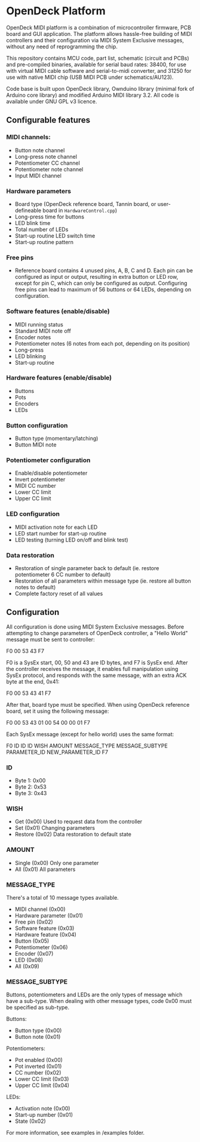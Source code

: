 # OpenDeck Platform

OpenDeck MIDI platform is a combination of microcontroller firmware, PCB board and GUI application.
The platform allows hassle-free building of MIDI controllers and their configuration via MIDI System Exclusive messages,
without any need of reprogramming the chip.

This repository contains MCU code, part list, schematic (circuit and PCBs) and pre-compiled binaries, available for serial
baud rates: 38400, for use with virtual MIDI cable software and serial-to-midi converter, and 31250 for use with native
MIDI chip (USB MIDI PCB under schematics/AU123).

Code base is built upon OpenDeck library, Ownduino library (minimal fork of Arduino core library)
and modified Arduino MIDI library 3.2. All code is available under GNU GPL v3 licence.


## Configurable features

### MIDI channels:
* Button note channel
* Long-press note channel
* Potentiometer CC channel
* Potentiometer note channel
* Input MIDI channel

### Hardware parameters
* Board type (OpenDeck reference board, Tannin board, or user-defineable board in `HardwareControl.cpp`)
* Long-press time for buttons
* LED blink time
* Total number of LEDs
* Start-up routine LED switch time
* Start-up routine pattern

### Free pins
* Reference board contains 4 unused pins, A, B, C and D. Each pin can be configured as input or output,
resulting in extra button or LED row, except for pin C, which can only be configured as output.
Configuring free pins can lead to maximum of 56 buttons or 64 LEDs, depending on configuration.

### Software features (enable/disable)
* MIDI running status
* Standard MIDI note off
* Encoder notes
* Potentiometer notes (6 notes from each pot, depending on its position)
* Long-press
* LED blinking
* Start-up routine

### Hardware features (enable/disable)
* Buttons
* Pots
* Encoders
* LEDs

### Button configuration
* Button type (momentary/latching)
* Button MIDI note

### Potentiometer configuration
* Enable/disable potentiometer
* Invert potentiometer
* MIDI CC number
* Lower CC limit
* Upper CC limit

### LED configuration
* MIDI activation note for each LED
* LED start number for start-up routine
* LED testing (turning LED on/off and blink test)

### Data restoration
* Restoration of single parameter back to default (ie. restore potentiometer 6 CC number to default)
* Restoration of all parameters within message type (ie. restore all button notes to default)
* Complete factory reset of all values

## Configuration

All configuration is done using MIDI System Exclusive messages.
Before attempting to change parameters of OpenDeck controller, a "Hello World" message must be sent to controller:

F0 00 53 43 F7

F0 is a SysEx start, 00, 50 and 43 are ID bytes, and F7 is SysEx end. After the controller receives the message, it
enables full manipulation using SysEx protocol, and responds with the same message, with an extra ACK byte at the end, 0x41:

F0 00 53 43 41 F7

After that, board type must be specified. When using OpenDeck reference board, set it using the following message:

F0 00 53 43 01 00 54 00 00 01 F7


Each SysEx message (except for hello world) uses the same format:

F0 ID ID ID WISH AMOUNT MESSAGE_TYPE MESSAGE_SUBTYPE PARAMETER_ID NEW_PARAMETER_ID F7

### ID
* Byte 1: 0x00
* Byte 2: 0x53
* Byte 3: 0x43

### WISH
* Get (0x00)
Used to request data from the controller
* Set (0x01)
Changing parameters
* Restore (0x02)
Data restoration to default state

### AMOUNT
* Single (0x00)
Only one parameter
* All (0x01)
All parameters

### MESSAGE_TYPE
There's a total of 10 message types available.

* MIDI channel (0x00)
* Hardware parameter (0x01)
* Free pin (0x02)
* Software feature (0x03)
* Hardware feature (0x04)
* Button (0x05)
* Potentiometer (0x06)
* Encoder (0x07)
* LED (0x08)
* All (0x09)

### MESSAGE_SUBTYPE

Buttons, potentiometers and LEDs are the only types of message which have a sub-type. When dealing
with other message types, code 0x00 must be specified as sub-type.

Buttons:
* Button type (0x00)
* Button note (0x01)

Potentiometers:
* Pot enabled (0x00)
* Pot inverted (0x01)
* CC number (0x02)
* Lower CC limit (0x03)
* Upper CC limit (0x04)

LEDs:
* Activation note (0x00)
* Start-up number (0x01)
* State (0x02)


For more information, see examples in /examples folder.